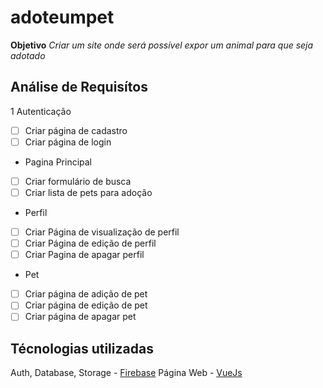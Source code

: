 # adoteumpet

**Objetivo**
_Criar um site onde será possível expor um animal para que seja adotado_

## Análise de Requisítos

1 Autenticação
- [ ] Criar página de cadastro
- [ ] Criar página de login

* Pagina Principal
- [ ] Criar formulário de busca
- [ ] Criar lista de pets para adoção

* Perfil
- [ ] Criar Página de visualização de perfil
- [ ] Criar Página de edição de perfil
- [ ] Criar Pagina de apagar perfil

* Pet

- [ ] Criar página de adição de pet
- [ ] Criar página de edição de pet
- [ ] Criar página de apagar pet

## Técnologias utilizadas

Auth, Database, Storage - [Firebase](https://firebase.google.com/)
Página Web - [VueJs](https://vuejs.org/index.html)